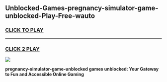 
## Unblocked-Games-pregnancy-simulator-game-unblocked-Play-Free-wauto
<h3>
<a href="https://premium76.site?title=pregnancy-simulator-game-unblocked&ref=15A">CLICK TO PLAY</a></h3>
<hr>

<h3>
<a href="https://premium76.site?title=pregnancy-simulator-game-unblocked&ref=15A">CLICK 2 PLAY</a>
  
</h3>

<a href="https://premium76.site?title=pregnancy-simulator-game-unblocked&ref=15A"><img src="https://clearcache.store/games.png"></a>


**pregnancy-simulator-game-unblocked games unblocked: Your Gateway to Fun and Accessible Online Gaming**
